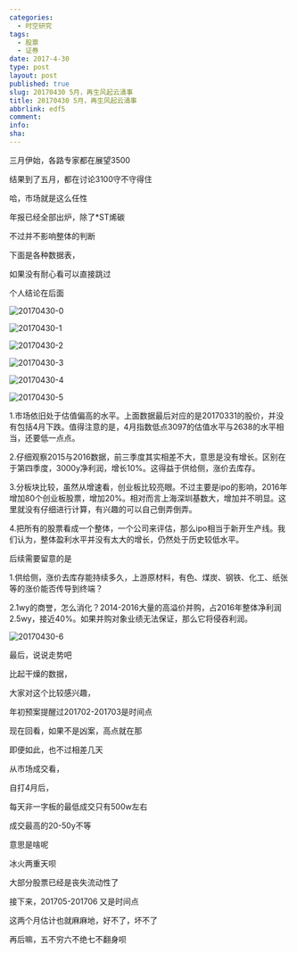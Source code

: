 ```yaml
---
categories:
  - 时空研究
tags:
  - 股票
  - 证券
date: 2017-4-30
type: post
layout: post
published: true
slug: 20170430 5月，再生风起云涌事
title: 20170430 5月，再生风起云涌事
abbrlink: edf5
comment:
info:
sha:
---
```

三月伊始，各路专家都在展望3500

结果到了五月，都在讨论3100守不守得住

哈，市场就是这么任性

年报已经全部出炉，除了*ST烯碳

不过并不影响整体的判断

下面是各种数据表，

如果没有耐心看可以直接跳过

个人结论在后面

![20170430-0](/images/20170430-0.png)

![20170430-1](/images/20170430-1.png)

![20170430-2](/images/20170430-2.jpeg)

![20170430-3](/images/20170430-3.png)

![20170430-4](/images/20170430-4.jpeg)

![20170430-5](/images/20170430-5.jpeg)

1.市场依旧处于估值偏高的水平。上面数据最后对应的是20170331的股价，并没有包括4月下跌。值得注意的是，4月指数低点3097的估值水平与2638的水平相当，还要低一点点。

2.仔细观察2015与2016数据，前三季度其实相差不大，意思是没有增长。区别在于第四季度，3000y净利润，增长10%。这得益于供给侧，涨价去库存。

3.分板块比较，虽然从增速看，创业板比较亮眼。不过主要是ipo的影响，2016年增加80个创业板股票，增加20%。相对而言上海深圳基数大，增加并不明显。这里就没有仔细进行计算，有兴趣的可以自己倒弄倒弄。

4.把所有的股票看成一个整体，一个公司来评估，那么ipo相当于新开生产线。我们认为，整体盈利水平并没有太大的增长，仍然处于历史较低水平。

后续需要留意的是

1.供给侧，涨价去库存能持续多久，上游原材料，有色、煤炭、钢铁、化工、纸张等的涨价能否传导到终端？

2.1wy的商誉，怎么消化？2014-2016大量的高溢价并购，占2016年整体净利润2.5wy，接近40%。如果并购对象业绩无法保证，那么它将侵吞利润。

![20170430-6](/images/20170430-6.png)

最后，说说走势吧

比起干燥的数据，

大家对这个比较感兴趣，

年初预案提醒过201702-201703是时间点

现在回看，如果不是凶案，高点就在那

即便如此，也不过相差几天


从市场成交看，

自打4月后，

每天非一字板的最低成交只有500w左右

成交最高的20-50y不等

意思是啥呢

冰火两重天呗

大部分股票已经是丧失流动性了


接下来，201705-201706 又是时间点

这两个月估计也就麻麻地，好不了，坏不了

再后嘛，五不穷六不绝七不翻身呗


